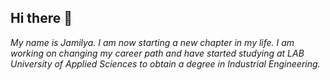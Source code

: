 ## Hi there 👋


_My name is Jamilya. I am now starting a new chapter in my life. I am working on changing my career path and have started studying at LAB University of Applied Sciences to obtain a degree in Industrial Engineering._

<!--
**jamirais01/jamirais01** is a ✨ _special_ ✨ repository because its `README.md` (this file) appears on your GitHub profile.

Here are some ideas to get you started:

- 🔭 I’m currently working on ...
- 🌱 I’m currently learning ...
- 👯 I’m looking to collaborate on ...
- 🤔 I’m looking for help with ...
- 💬 Ask me about ...
- 📫 How to reach me: ...
- 😄 Pronouns: ...
- ⚡ Fun fact: ...
-->
